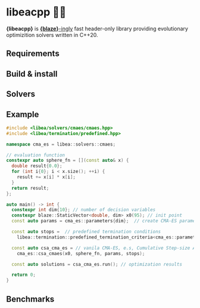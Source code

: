 # libeacpp :construction_worker_man: 

**{libeacpp}** is [**{blaze}**-ingly](https://bitbucket.org/blaze-lib/blaze/src/master/) fast header-only library providing evolutionary optimizition
solvers written in C++20.

## Requirements

## Build & install

## Solvers

## Example 


```cpp
#include <libea/solvers/cmaes/cmaes.hpp>
#include <libea/termination/predefined.hpp>

namespace cma_es = libea::solvers::cmaes;

// evaluation function
constexpr auto sphere_fn = [](const auto& x) {
  double result{0.0};
  for (int i{0}; i < x.size(); ++i) {
    result += x[i] * x[i];
  }
  return result;
};

auto main() -> int {
  constexpr int dim{10}; // number of decision variables
  constexpr blaze::StaticVector<double, dim> x0(95); // init point
  const auto params = cma_es::parameters{dim};  // create CMA-ES parameters

  const auto stops =  // predefined termination conditions
    libea::termination::predefined_termination_criteria<cma_es::parameters, cma_es::solutions>; 

  const auto csa_cma_es = // vanila CMA-ES, e.s, Cumulative Step-size Adaptation (CSA) Covariance Matrix Adaptation Evolution Strategy 
    cma_es::csa_cmaes(x0, sphere_fn, params, stops); 

  const auto solutions = csa_cma_es.run(); // optimization results

  return 0;
}
```


## Benchmarks


